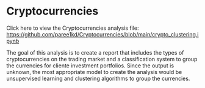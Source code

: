 # Cryptocurrencies
Click here to view the Cryptocurrencies analysis file: https://github.com/paree1kd/Cryptocurrencies/blob/main/crypto_clustering.ipynb


The goal of this analysis is to create a report that includes the types of cryptocurrencies on the trading market and a classification system to group the currencies for cliente investment portfolios. Since the output is unknown, the most appropriate model to create the analysis would be unsupervised learning and clustering algorithms to group the currencies.
